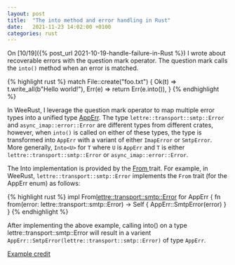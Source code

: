 ```yaml
---
layout: post
title:  "The into method and error handling in Rust"
date:   2021-11-23 14:02:00 +0100
categories: rust
---
```


On [10/19]({% post_url 2021-10-19-handle-failure-in-Rust %}) I wrote about recoverable errors with the question mark operator.  The question mark calls the `into()` method when an error is matched.

{% highlight rust %}
match File::create("foo.txt") {
    Ok(t)  => t.write_all(b"Hello world!"),
    Err(e) => return Err(e.into()),
}
{% endhighlight %}

In WeeRust, I leverage the question mark operator to map multiple error types into a unified type <a href="https://github.com/yancyribbens/WeeRust/blob/master/src/error.rs#L2">AppErr</a>.  The type `lettre::transport::smtp::Error` and `async_imap::error::Error` are different types from different crates, however, when `into()` is called on either of these types, the type is transformed into `AppErr` with a variant of either `ImapError` or `SmtpError`.  More generally, `Into<U>` for `T` where `U` is `AppErr` and `T` is either `lettre::transport::smtp::Error` or `async_imap::error::Error`.

The Into implementation is provided by the <a href="https://doc.rust-lang.org/std/convert/trait.From.html"> From </a> trait.  For example, in WeeRust, `lettre::transport::smtp::Error` implements the `From` trait (for the AppErr enum) as follows:

{% highlight rust %}
 impl From<lettre::transport::smtp::Error> for AppErr {
      fn from(error: lettre::transport::smtp::Error) -> Self {
          AppErr::SmtpError(error)
      }
  }
{% endhighlight %}

After implementing the above example, calling into() on a type lettre::transport::smtp::Error will result in a varient `AppErr::SmtpError(lettre::transport::smtp::Error)` of type `AppErr`. 

<a class="credit" href="https://m4rw3r.github.io/rust-questionmark-operator"> Example credit </a>
